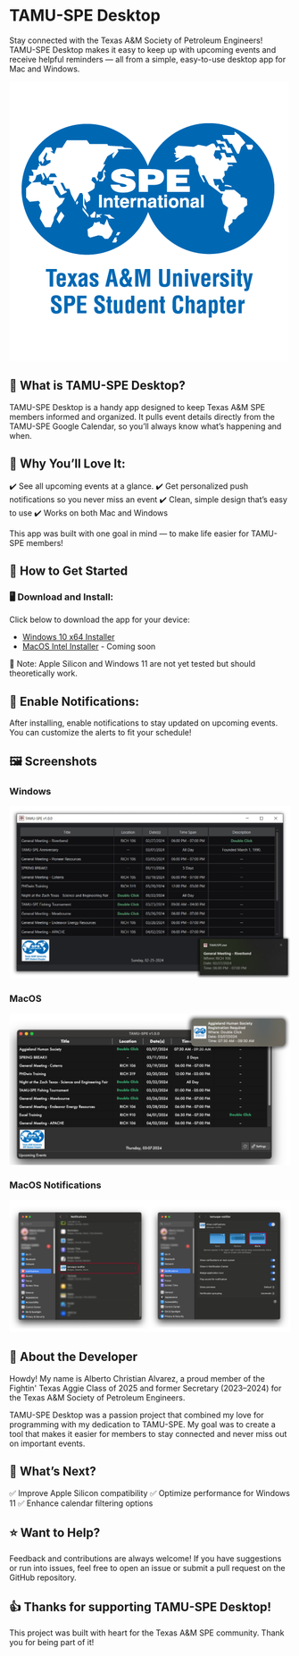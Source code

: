 # TAMU-SPE Desktop

Stay connected with the Texas A&M Society of Petroleum Engineers! TAMU-SPE Desktop makes it easy to keep up with upcoming events and receive helpful reminders — all from a simple, easy-to-use desktop app for Mac and Windows.

![TAMUSPE Desktop](MacOS/images/SPE_A_M_RGB_square.png)

## 🚀 What is TAMU-SPE Desktop?

TAMU-SPE Desktop is a handy app designed to keep Texas A&M SPE members informed and organized. It pulls event details directly from the TAMU-SPE Google Calendar, so you’ll always know what’s happening and when.

## 🌟 Why You’ll Love It:

✔️ See all upcoming events at a glance.
✔️ Get personalized push notifications so you never miss an event
✔️ Clean, simple design that’s easy to use
✔️ Works on both Mac and Windows

This app was built with one goal in mind — to make life easier for TAMU-SPE members!

## 💾 How to Get Started
### 🖥️ Download and Install:

Click below to download the app for your device:
  
  - [Windows 10 x64 Installer](https://github.com/DaCodeNinja/TAMUSPE-Desktop/releases/download/Windows10/TAMUSPE-Setup-Windows-x64.exe)
  - [MacOS Intel Installer]() - Coming soon

  📝 Note: Apple Silicon and Windows 11 are not yet tested but should theoretically work.

## 🚨 Enable Notifications:

After installing, enable notifications to stay updated on upcoming events. You can customize the alerts to fit your schedule!

## 🖼️ Screenshots

### Windows

![MacOS Notifications](Windows/images/Windows.png)

### MacOS

![MacOS Notifications](MacOS/images/Mac.png)

### MacOS Notifications

![MacOS Notifications](MacOS/images/MacNotif.png)

## 👋 About the Developer

Howdy! My name is Alberto Christian Alvarez, a proud member of the Fightin' Texas Aggie Class of 2025 and former Secretary (2023–2024) for the Texas A&M Society of Petroleum Engineers.

TAMU-SPE Desktop was a passion project that combined my love for programming with my dedication to TAMU-SPE. My goal was to create a tool that makes it easier for members to stay connected and never miss out on important events.

## 🎯 What’s Next?

✅ Improve Apple Silicon compatibility
✅ Optimize performance for Windows 11
✅ Enhance calendar filtering options

## ⭐ Want to Help?

Feedback and contributions are always welcome! If you have suggestions or run into issues, feel free to open an issue or submit a pull request on the GitHub repository.

## 👍 Thanks for supporting TAMU-SPE Desktop!

This project was built with heart for the Texas A&M SPE community. Thank you for being part of it!
